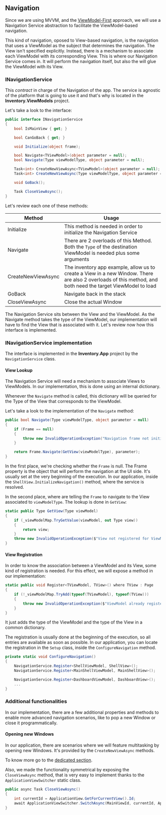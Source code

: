 ## Navigation

Since we are using MVVM, and the [ViewModel-First](../mvvm.md#view-first-vs-viewmodel-first) approach, we will use a Navigation Service abstraction to facilitate the ViewModel-based navigation. 

This kind of navigation, oposed to View-based navigation, is the navigation that uses a ViewModel as the subject that determines the navigation. The View isn't specified explicitly. Instead, there is a mechanism to associate each ViewModel with its corresponding View. This is where our Navigation Service comes in. It will perform the navigation itself, but also the will glue the ViewModel with its View.

### INavigationService

This *contract* in charge of the Navigation of the app. The service is agnostic of the platform that is going to use it and that's why is located in the **Inventory.ViewModels** project. 

Let's take a look to the interface:
```csharp
public interface INavigationService
{
    bool IsMainView { get; }

    bool CanGoBack { get; }

    void Initialize(object frame);

    bool Navigate<TViewModel>(object parameter = null);
    bool Navigate(Type viewModelType, object parameter = null);

    Task<int> CreateNewViewAsync<TViewModel>(object parameter = null);
    Task<int> CreateNewViewAsync(Type viewModelType, object parameter = null);

    void GoBack();

    Task CloseViewAsync();
}
```

Let's review each one of these methods:

| Method |	Usage |
| ------ | ------ |
| Initialize | This method is needed in order to initialize the Navigation Service |
| Navigate | There are 2 overloads of this Method. Both the `Type` of the destination ViewModel is needed plus some arguments |
| CreateNewViewAsync | The inventory app example, allow us to create a View in a new Window. There are also 2 overloads of this method, and both need the target ViewModel to load |
| GoBack | Navigate back in the stack |
| CloseViewAsync | Close the actual Window |  

The Navigation Service sits between the View and the ViewModel. As the Navigate method takes the type of the ViewModel, our implementation will have to find the View that is associated with it. Let's review now how this interface is implemented.

### INavigationService implementation

The interface is implemented in the **Inventory.App** project by the `NavigationService` class. 

#### View Lookup
The Navigation Service will need a mechanism to associate Views to ViewModels. In our implementation, this is done using an internal dictionary.

Whenever the `Navigate` method is called, this dictionary will be queried for the Type of the View that corresponds to the ViewModel.

Let's take a look to the implementation of the `Navigate` method:

```csharp
public bool Navigate(Type viewModelType, object parameter = null)
{
    if (Frame == null)
    {
        throw new InvalidOperationException("Navigation frame not initialized.");
    }

    return Frame.Navigate(GetView(viewModelType), parameter);
}
```
In the first place, we're checking whether the `Frame` is null. The Frame property is the object that will perform the navigation at the UI side. It's usually set at the very beginning of the execution. In our application, inside the `ShellView.InitializeNavigation()` method, where the service is resolved.

In the second place, where are telling the `Frame` to navigate to the View associated to `viewModelType`. The lookup is done in `GetView`:
```csharp
static public Type GetView(Type viewModel)
{
    if (_viewModelMap.TryGetValue(viewModel, out Type view))
    {
        return view;
    }
    throw new InvalidOperationException($"View not registered for ViewModel '{viewModel.FullName}'");
}
```

#### View Registration

In order to know the association between a ViewModel and its View, some kind of registration is needed. For this effect, we will expose a method in our implementation:

```csharp
static public void Register<TViewModel, TView>() where TView : Page
{
    if (!_viewModelMap.TryAdd(typeof(TViewModel), typeof(TView)))
    {
        throw new InvalidOperationException($"ViewModel already registered '{typeof(TViewModel).FullName}'");
    }
}
```

It just adds the type of the ViewModel and the type of the View in a common dictionary.

The registration is usually done at the beginning of the execution, so all entries are available as soon as possible. In our application, you can locate the registration in the `Setup` class, inside the `ConfigureNavigation` method.

```csharp
private static void ConfigureNavigation()
{
    NavigationService.Register<ShellViewModel, ShellView>();
    NavigationService.Register<MainShellViewModel, MainShellView>();

    NavigationService.Register<DashboardViewModel, DashboardView>();
	...
}
```

### Additional functionalities

In our implementation, there are a few additional properties and methods to enable more advanced navigation scenarios, like to pop a new Window or close it programmatically. 

#### Opening new Windows

In our application, there are scenarios where we will feature multitasking by opening new Windows. It's provided by the `CreateNewViewAsync` methods.

To know more go to the [dedicated section](../fluent-design/multiple-windows).

Also, we made the functionality symmetrical by exposing the `CloseViewAsync` method, that is very easy to implement thanks to the `ApplicationViewSwitcher` static class.

```csharp
public async Task CloseViewAsync()
{
    int currentId = ApplicationView.GetForCurrentView().Id;
    await ApplicationViewSwitcher.SwitchAsync(MainViewId, currentId, ApplicationViewSwitchingOptions.ConsolidateViews);
}
```